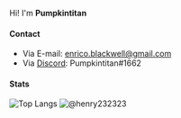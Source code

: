 
Hi! I'm **Pumpkintitan**

#### Contact
- Via E-mail: [enrico.blackwell@gmail.com](mailto:enrico.blackwell@gmail.com)
- Via [Discord](https://discord.com): Pumpkintitan#1662

#### Stats

![Top Langs](https://github-readme-stats.vercel.app/api/top-langs/?username=Pumpkintitan&theme=vue)
![@henry232323](https://github-readme-stats.vercel.app/api?username=Pumpkintitan&count_private=true&show_icons=true&theme=vue)

